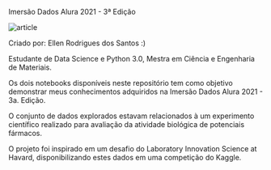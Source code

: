 Imersão Dados Alura 2021 - 3ª Edição 

![article](https://user-images.githubusercontent.com/85702310/121576790-246e8b80-c9ff-11eb-8ec9-fe35346eb494.jpg)

Criado por: Ellen Rodrigues dos Santos   :)

Estudante de Data Science e Python 3.0, Mestra em Ciência e Engenharia de Materiais. 



Os dois notebooks disponíveis neste repositório tem como objetivo demonstrar meus conhecimentos adquiridos na Imersão Dados Alura 2021 - 3a. Edição. 

O conjunto de dados explorados estavam relacionados à um experimento científico realizado para avaliação da atividade biológica de potenciais fármacos. 

O projeto foi inspirado em um desafio do Laboratory Innovation Science at Havard, disponibilizando estes dados em uma competição do Kaggle. 
